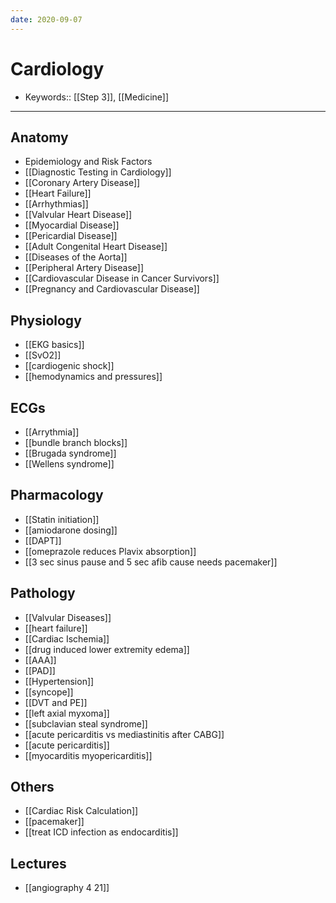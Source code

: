 ```yaml
---
date: 2020-09-07
---
```


# Cardiology

- Keywords:: [[Step 3]], [[Medicine]]
---

## Anatomy

- Epidemiology and Risk Factors
- [[Diagnostic Testing in Cardiology]]
- [[Coronary Artery Disease]]
- [[Heart Failure]]
- [[Arrhythmias]]
- [[Valvular Heart Disease]]
- [[Myocardial Disease]]
- [[Pericardial Disease]]
- [[Adult Congenital Heart Disease]]
- [[Diseases of the Aorta]]
- [[Peripheral Artery Disease]]
- [[Cardiovascular Disease in Cancer Survivors]]
- [[Pregnancy and Cardiovascular Disease]]

## Physiology

- [[EKG basics]]
- [[SvO2]]
- [[cardiogenic shock]]
- [[hemodynamics and pressures]]

## ECGs

- [[Arrythmia]]
- [[bundle branch blocks]]
- [[Brugada syndrome]]
- [[Wellens syndrome]]

## Pharmacology

- [[Statin initiation]]
- [[amiodarone dosing]]
- [[DAPT]]
- [[omeprazole reduces Plavix absorption]]
- [[3 sec sinus pause and 5 sec afib cause needs pacemaker]]

## Pathology

- [[Valvular Diseases]]
- [[heart failure]]
- [[Cardiac Ischemia]]
- [[drug induced lower extremity edema]]
- [[AAA]]
- [[PAD]]
- [[Hypertension]]
- [[syncope]]
- [[DVT and PE]]
- [[left axial myxoma]]
- [[subclavian steal syndrome]]
- [[acute pericarditis vs mediastinitis after CABG]]
- [[acute pericarditis]]
- [[myocarditis myopericarditis]]

## Others

- [[Cardiac Risk Calculation]]
- [[pacemaker]]
- [[treat ICD infection as endocarditis]]

## Lectures

- [[angiography 4 21]]
